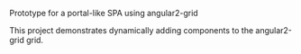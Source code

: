 Prototype for a portal-like SPA using angular2-grid

This project demonstrates dynamically adding components to the angular2-grid grid.
